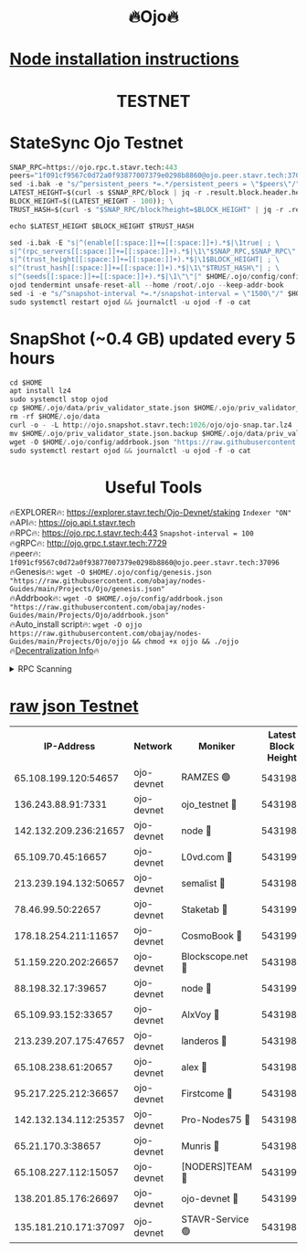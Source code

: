 <h1 align="center"> 🔥Ojo🔥</h1>

[Node installation instructions](https://github.com/obajay/nodes-Guides/tree/main/Projects/Ojo)
=

<h1 align="center"> TESTNET</h1>

# StateSync Ojo Testnet
```python
SNAP_RPC=https://ojo.rpc.t.stavr.tech:443
peers="1f091cf9567c0d72a0f93877007379e0298b8860@ojo.peer.stavr.tech:37096"
sed -i.bak -e "s/^persistent_peers *=.*/persistent_peers = \"$peers\"/" $HOME/.ojo/config/config.toml
LATEST_HEIGHT=$(curl -s $SNAP_RPC/block | jq -r .result.block.header.height); \
BLOCK_HEIGHT=$((LATEST_HEIGHT - 100)); \
TRUST_HASH=$(curl -s "$SNAP_RPC/block?height=$BLOCK_HEIGHT" | jq -r .result.block_id.hash)

echo $LATEST_HEIGHT $BLOCK_HEIGHT $TRUST_HASH

sed -i.bak -E "s|^(enable[[:space:]]+=[[:space:]]+).*$|\1true| ; \
s|^(rpc_servers[[:space:]]+=[[:space:]]+).*$|\1\"$SNAP_RPC,$SNAP_RPC\"| ; \
s|^(trust_height[[:space:]]+=[[:space:]]+).*$|\1$BLOCK_HEIGHT| ; \
s|^(trust_hash[[:space:]]+=[[:space:]]+).*$|\1\"$TRUST_HASH\"| ; \
s|^(seeds[[:space:]]+=[[:space:]]+).*$|\1\"\"|" $HOME/.ojo/config/config.toml
ojod tendermint unsafe-reset-all --home /root/.ojo --keep-addr-book
sed -i -e "s/^snapshot-interval *=.*/snapshot-interval = \"1500\"/" $HOME/.ojo/config/app.toml
sudo systemctl restart ojod && journalctl -u ojod -f -o cat
```
# SnapShot (~0.4 GB) updated every 5 hours
```python
cd $HOME
apt install lz4
sudo systemctl stop ojod
cp $HOME/.ojo/data/priv_validator_state.json $HOME/.ojo/priv_validator_state.json.backup
rm -rf $HOME/.ojo/data
curl -o - -L http://ojo.snapshot.stavr.tech:1026/ojo/ojo-snap.tar.lz4 | lz4 -c -d - | tar -x -C $HOME/.ojo --strip-components 2
mv $HOME/.ojo/priv_validator_state.json.backup $HOME/.ojo/data/priv_validator_state.json
wget -O $HOME/.ojo/config/addrbook.json "https://raw.githubusercontent.com/obajay/nodes-Guides/main/Projects/Ojo/addrbook.json"
sudo systemctl restart ojod && journalctl -u ojod -f -o cat
```
 <h1 align="center"> Useful Tools</h1>

🔥EXPLORER🔥:        https://explorer.stavr.tech/Ojo-Devnet/staking        `Indexer "ON"` \
🔥API🔥:                     https://ojo.api.t.stavr.tech \
🔥RPC🔥:                    https://ojo.rpc.t.stavr.tech:443              `Snapshot-interval = 100` \
🔥gRPC🔥:                  http://ojo.grpc.t.stavr.tech:7729 \
🔥peer🔥:                   `1f091cf9567c0d72a0f93877007379e0298b8860@ojo.peer.stavr.tech:37096` \
🔥Genesis🔥:    ```wget -O $HOME/.ojo/config/genesis.json "https://raw.githubusercontent.com/obajay/nodes-Guides/main/Projects/Ojo/genesis.json"``` \
🔥Addrbook🔥:    ```wget -O $HOME/.ojo/config/addrbook.json "https://raw.githubusercontent.com/obajay/nodes-Guides/main/Projects/Ojo/addrbook.json"``` \
🔥Auto_install script🔥: ```wget -O ojjo https://raw.githubusercontent.com/obajay/nodes-Guides/main/Projects/Ojo/ojjo && chmod +x ojjo && ./ojjo``` \
🔥[Decentralization Info](https://github.com/obajay/StateSync-snapshots/tree/main/Projects/Ojo/Decentralization)🔥



<details>
<summary>RPC Scanning</summary>

<h2 align="center"> We scan nodes in real time every 4 hours. And we provide the final result of RPC endpoints.
We cannot influence the operation of these nodes in any way. </h2>


```python
If Voting Power is higher than 0 --> then the Node is a validator of the network and may be subject to attack and be a potential threat to the chain.
```
```python
We marked such validators with a red symbol
```

</details>

[raw json Testnet](https://rpc-check.ojot.stavr.tech/ojot/rpc-ojot-result.json)
=


<table><tr><th>IP-Address</th><th>Network</th><th>Moniker</th><th>Latest Block Height</th><th>Earliest Block Height</th><th>Catching Up</th><th>Tx Index</th><th>Voting Power</th><th>Scan Time</th></tr><tr><td>65.108.199.120:54657</td><td>ojo-devnet</td><td>RAMZES 🟢</td><td>5431986</td><td>306156</td><td>False</td><td>on</td><td>0</td><td>2024-02-14T10:14:33.773537442UTC</td></tr><tr><td>136.243.88.91:7331</td><td>ojo-devnet</td><td>ojo_testnet 🔴</td><td>5431987</td><td>308845</td><td>False</td><td>on</td><td>1000</td><td>2024-02-14T10:14:40.156517587UTC</td></tr><tr><td>142.132.209.236:21657</td><td>ojo-devnet</td><td>node 🔴</td><td>5431989</td><td>350001</td><td>False</td><td>on</td><td>1999</td><td>2024-02-14T10:14:53.349272681UTC</td></tr><tr><td>65.109.70.45:16657</td><td>ojo-devnet</td><td>L0vd.com 🔴</td><td>5431991</td><td>695918</td><td>False</td><td>off</td><td>998</td><td>2024-02-14T10:15:01.521682836UTC</td></tr><tr><td>213.239.194.132:50657</td><td>ojo-devnet</td><td>semalist 🔴</td><td>5431986</td><td>3223522</td><td>False</td><td>on</td><td>21037</td><td>2024-02-14T10:14:34.068926611UTC</td></tr><tr><td>78.46.99.50:22657</td><td>ojo-devnet</td><td>Staketab 🔴</td><td>5431991</td><td>4254801</td><td>False</td><td>on</td><td>1276</td><td>2024-02-14T10:15:01.800980523UTC</td></tr><tr><td>178.18.254.211:11657</td><td>ojo-devnet</td><td>CosmoBook 🔴</td><td>5431990</td><td>4392001</td><td>False</td><td>off</td><td>1047</td><td>2024-02-14T10:14:55.756282680UTC</td></tr><tr><td>51.159.220.202:26657</td><td>ojo-devnet</td><td>Blockscope.net 🔴</td><td>5431986</td><td>4425001</td><td>False</td><td>on</td><td>1891</td><td>2024-02-14T10:14:33.102997212UTC</td></tr><tr><td>88.198.32.17:39657</td><td>ojo-devnet</td><td>node 🔴</td><td>5431990</td><td>4710001</td><td>False</td><td>on</td><td>95849</td><td>2024-02-14T10:14:56.055136408UTC</td></tr><tr><td>65.109.93.152:33657</td><td>ojo-devnet</td><td>AlxVoy 🔴</td><td>5431989</td><td>4943001</td><td>False</td><td>on</td><td>4491415</td><td>2024-02-14T10:14:53.108589029UTC</td></tr><tr><td>213.239.207.175:47657</td><td>ojo-devnet</td><td>landeros 🔴</td><td>5431988</td><td>4967924</td><td>False</td><td>off</td><td>11083</td><td>2024-02-14T10:14:48.630107641UTC</td></tr><tr><td>65.108.238.61:20657</td><td>ojo-devnet</td><td>alex 🔴</td><td>5431986</td><td>5131001</td><td>False</td><td>on</td><td>11359</td><td>2024-02-14T10:14:33.434046546UTC</td></tr><tr><td>95.217.225.212:36657</td><td>ojo-devnet</td><td>Firstcome 🔴</td><td>5431987</td><td>5251946</td><td>False</td><td>on</td><td>13566</td><td>2024-02-14T10:14:39.894276825UTC</td></tr><tr><td>142.132.134.112:25357</td><td>ojo-devnet</td><td>Pro-Nodes75 🔴</td><td>5431986</td><td>5331986</td><td>False</td><td>on</td><td>24651</td><td>2024-02-14T10:14:37.163275243UTC</td></tr><tr><td>65.21.170.3:38657</td><td>ojo-devnet</td><td>Munris 🔴</td><td>5431987</td><td>5331987</td><td>False</td><td>off</td><td>20123</td><td>2024-02-14T10:14:39.575123295UTC</td></tr><tr><td>65.108.227.112:15057</td><td>ojo-devnet</td><td>[NODERS]TEAM 🔴</td><td>5431991</td><td>5331990</td><td>False</td><td>off</td><td>9999</td><td>2024-02-14T10:15:00.850443138UTC</td></tr><tr><td>138.201.85.176:26697</td><td>ojo-devnet</td><td>ojo-devnet 🔴</td><td>5431991</td><td>5331991</td><td>False</td><td>on</td><td>1000024000</td><td>2024-02-14T10:15:01.160580827UTC</td></tr><tr><td>135.181.210.171:37097</td><td>ojo-devnet</td><td>STAVR-Service 🟢</td><td>5431986</td><td>5430001</td><td>False</td><td>on</td><td>0</td><td>2024-02-14T10:14:34.844954199UTC</td></tr></table>
